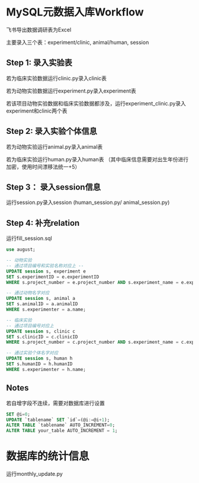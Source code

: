 
# MySQL元数据入库Workflow

飞书导出数据调研表为Excel

主要录入三个表：experiment/clinic, animal/human, session

## Step 1: 录入实验表

若为临床实验数据运行clinic.py录入clinic表

若为动物实验数据运行experiment.py录入experiment表

若该项目动物实验数据和临床实验数据都涉及，运行experiment_clinic.py录入experiment和clinic两个表


## Step 2: 录入实验个体信息

若为动物实验运行animal.py录入animal表

若为临床实验运行human.py录入human表 （其中临床信息需要对出生年份进行加密，使用时间漂移法统一+5）


## Step 3： 录入session信息

运行session.py录入session
(human_session.py/ animal_session.py)

## Step 4: 补充relation

运行fill_session.sql

```sql
use august;

-- 动物实验
-- 通过项目编号和实验名称对应上 --
UPDATE session s, experiment e
SET s.experimentID = e.experimentID
WHERE s.project_number = e.project_number AND s.experiment_name = e.experiment_name;

-- 通过动物名字对应
UPDATE session s, animal a
SET s.animalID = a.animalID
WHERE s.experimenter = a.name;

-- 临床实验
-- 通过项目编号对应上
UPDATE session s, clinic c
SET s.clinicID = c.clinicID
WHERE s.project_number = c.project_number AND s.experiment_name = c.experiment_name;

-- 通过实验个体名字对应
UPDATE session s, human h
SET s.humanID = h.humanID
WHERE s.experimenter = h.name;
```

## Notes

若自增字段不连续，需要对数据库进行设置

```sql
SET @i=0;
UPDATE `tablename` SET `id`=(@i:=@i+1);
ALTER TABLE `tablename` AUTO_INCREMENT=0;
ALTER TABLE your_table AUTO_INCREMENT = 1;

```



# 数据库的统计信息

运行monthly_update.py